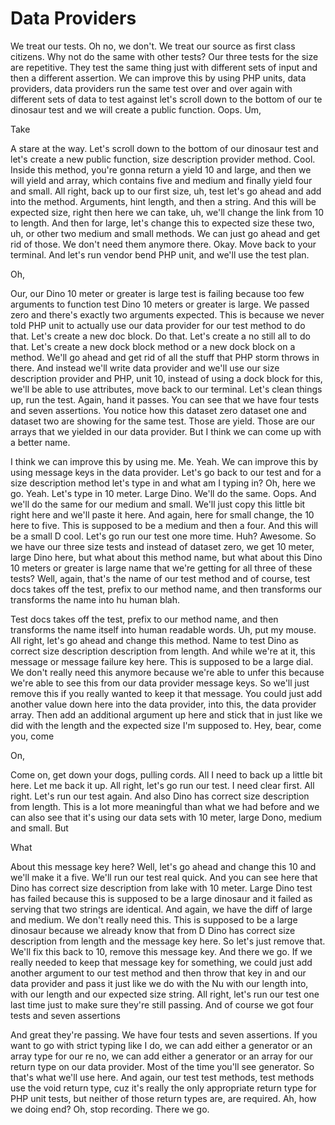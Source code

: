 # Data Providers

We treat our tests. Oh no, we don't. We treat our source as first class citizens. Why not do the same with other tests? Our three tests for the size are repetitive. They test the same thing just with different sets of input and then a different assertion. We can improve this by using PHP units, data providers, data providers run the same test over and over again with different sets of data to test against let's scroll down to the bottom of our te dinosaur test and we will create a public function. Oops. Um,

Take

A stare at the way. Let's scroll down to the bottom of our dinosaur test and let's create a new public function, size description provider method. Cool. Inside this method, you're gonna return a yield 10 and large, and then we will yield and array, which contains five and medium and finally yield four and small. All right, back up to our first size, uh, test let's go ahead and add into the method. Arguments, hint length, and then a string. And this will be expected size, right then here we can take, uh, we'll change the link from 10 to length. And then for large, let's change this to expected size these two, uh, or other two medium and small methods. We can just go ahead and get rid of those. We don't need them anymore there. Okay. Move back to your terminal. And let's run vendor bend PHP unit, and we'll use the test plan.

Oh,

Our, our Dino 10 meter or greater is large test is failing because too few arguments to function test Dino 10 meters or greater is large. We passed zero and there's exactly two arguments expected. This is because we never told PHP unit to actually use our data provider for our test method to do that. Let's create a new doc block. Do that. Let's create a no still all to do that. Let's create a new dock block method or a new dock block on a method. We'll go ahead and get rid of all the stuff that PHP storm throws in there. And instead we'll write data provider and we'll use our size description provider and PHP, unit 10, instead of using a dock block for this, we'll be able to use attributes, move back to our terminal. Let's clean things up, run the test. Again, hand it passes. You can see that we have four tests and seven assertions. You notice how this dataset zero dataset one and dataset two are showing for the same test. Those are yield. Those are our arrays that we yielded in our data provider. But I think we can come up with a better name.

I think we can improve this by using me. Me. Yeah. We can improve this by using message keys in the data provider. Let's go back to our test and for a size description method let's type in and what am I typing in? Oh, here we go. Yeah. Let's type in 10 meter. Large Dino. We'll do the same. Oops. And we'll do the same for our medium and small. We'll just copy this little bit right here and we'll paste it here. And again, here for small change, the 10 here to five. This is supposed to be a medium and then a four. And this will be a small D cool. Let's go run our test one more time. Huh? Awesome. So we have our three size tests and instead of dataset zero, we get 10 meter, large Dino here, but what about this method name, but what about this Dino 10 meters or greater is large name that we're getting for all three of these tests? Well, again, that's the name of our test method and of course, test docs takes off the test, prefix to our method name, and then transforms our transforms the name into hu human blah.

Test docs takes off the test, prefix to our method name, and then transforms the name itself into human readable words. Uh, put my mouse. All right, let's go ahead and change this method. Name to test Dino as correct size description description from length. And while we're at it, this message or message failure key here. This is supposed to be a large dial. We don't really need this anymore because we're able to unfer this because we're able to see this from our data provider message keys. So we'll just remove this if you really wanted to keep it that message. You could just add another value down here into the data provider, into this, the data provider array. Then add an additional argument up here and stick that in just like we did with the length and the expected size I'm supposed to. Hey, bear, come you, come

On,

Come on, get down your dogs, pulling cords. All I need to back up a little bit here. Let me back it up. All right, let's go run our test. I need clear first. All right. Let's run our test again. And also Dino has correct size description from length. This is a lot more meaningful than what we had before and we can also see that it's using our data sets with 10 meter, large Dono, medium and small. But

What

About this message key here? Well, let's go ahead and change this 10 and we'll make it a five. We'll run our test real quick. And you can see here that Dino has correct size description from lake with 10 meter. Large Dino test has failed because this is supposed to be a large dinosaur and it failed as serving that two strings are identical. And again, we have the diff of large and medium. We don't really need this. This is supposed to be a large dinosaur because we already know that from D Dino has correct size description from length and the message key here. So let's just remove that. We'll fix this back to 10, remove this message key. And there we go. If we really needed to keep that message key for something, we could just add another argument to our test method and then throw that key in and our data provider and pass it just like we do with the Nu with our length into, with our length and our expected size string. All right, let's run our test one last time just to make sure they're still passing. And of course we got four tests and seven assertions

And great they're passing. We have four tests and seven assertions. If you want to go with strict typing like I do, we can add either a generator or an array type for our re no, we can add either a generator or an array for our return type on our data provider. Most of the time you'll see generator. So that's what we'll use here. And again, our test test methods, test methods use the void return type, cuz it's really the only appropriate return type for PHP unit tests, but neither of those return types are, are required. Ah, how we doing end? Oh, stop recording. There we go.

